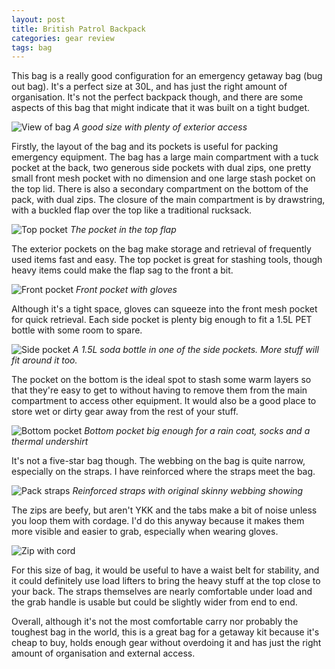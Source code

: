 ```yaml
---
layout: post
title: British Patrol Backpack
categories: gear review
tags: bag
---
```


This bag is a really good configuration for an emergency getaway bag (bug out bag). It's a perfect size at 30L, and has just the right amount of organisation. It's not the perfect backpack though, and there are some aspects of this bag that might indicate that it was built on a tight budget.

![View of bag](/img/blog/bob/brit-pack05.jpg)
*A good size with plenty of exterior access*

Firstly, the layout of the bag and its pockets is useful for packing emergency equipment. The bag has a large main compartment with a tuck pocket at the back, two generous side pockets with dual zips, one pretty small front mesh pocket with no dimension and one large stash pocket on the top lid. There is also a secondary compartment on the bottom of the pack, with dual zips. The closure of the main compartment is by drawstring, with a buckled flap over the top like a traditional rucksack.

![Top pocket](/img/blog/bob/brit-pack07.jpg)
*The pocket in the top flap*

The exterior pockets on the bag make storage and retrieval of frequently used items fast and easy. The top pocket is great for stashing tools, though heavy items could make the flap sag to the front a bit.

![Front pocket](/img/blog/bob/brit-pack06.jpg)
*Front pocket with gloves*

Although it's a tight space, gloves can squeeze into the front mesh pocket for quick retrieval. Each side pocket is plenty big enough to fit a 1.5L PET bottle with some room to spare.

![Side pocket](/img/blog/bob/brit-pack03.jpg)
*A 1.5L soda bottle in one of the side pockets. More stuff will fit around it too.*

The pocket on the bottom is the ideal spot to stash some warm layers so that they're easy to get to without having to remove them from the main compartment to access other equipment. It would also be a good place to store wet or dirty gear away from the rest of your stuff.

![Bottom pocket](/img/blog/bob/brit-pack08.jpg)
*Bottom pocket big enough for a rain coat, socks and a thermal undershirt*

It's not a five-star bag though. The webbing on the bag is quite narrow, especially on the straps. I have reinforced where the straps meet the bag. 

![Pack straps](/img/blog/bob/brit-pack01.jpg)
*Reinforced straps with original skinny webbing showing*

The zips are beefy, but aren't YKK and the tabs make a bit of noise unless you loop them with cordage. I'd do this anyway because it makes them more visible and easier to grab, especially when wearing gloves.

![Zip with cord](/img/blog/bob/brit-pack02.jpg)

For this size of bag, it would be useful to have a waist belt for stability, and it could definitely use load lifters to bring the heavy stuff at the top close to your back. The straps themselves are nearly comfortable under load and the grab handle is usable but could be slightly wider from end to end.

Overall, although it's not the most comfortable carry nor probably the toughest bag in the world, this is a great bag for a getaway kit because it's cheap to buy, holds enough gear without overdoing it and has just the right amount of organisation and external access.